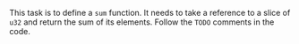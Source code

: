 This task is to define a `sum` function. It needs to take a reference to a slice of `u32` and return the sum of its elements.
Follow the `TODO` comments in the code.
